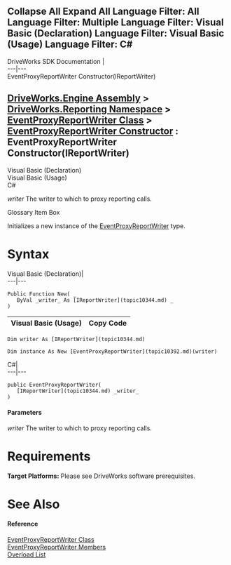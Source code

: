 Collapse All Expand All Language Filter: All  Language Filter: Multiple  Language Filter: Visual Basic (Declaration) Language Filter: Visual Basic (Usage) Language Filter: C#  
---  
DriveWorks SDK Documentation  |   
---|---  
EventProxyReportWriter Constructor(IReportWriter)   
  
[DriveWorks.Engine Assembly](topic2156.md) > [DriveWorks.Reporting Namespace](topic10334.md) > [EventProxyReportWriter Class](topic10392.md) > [EventProxyReportWriter Constructor](topic10398.md) : EventProxyReportWriter Constructor(IReportWriter)  
---  
  
Visual Basic (Declaration)    
Visual Basic (Usage)    
C# 

_writer_
    The writer to which to proxy reporting calls.

Glossary Item Box

Initializes a new instance of the [EventProxyReportWriter](topic10392.md) type. 

# Syntax

Visual Basic (Declaration)|   
---|---  
      
    
    Public Function New( _
       ByVal _writer_ As [IReportWriter](topic10344.md) _
    )  
  
Visual Basic (Usage)| Copy Code  
---|---  
      
    
    Dim writer As [IReportWriter](topic10344.md)
     
    Dim instance As New [EventProxyReportWriter](topic10392.md)(writer)  
  
C#|   
---|---  
      
    
    public EventProxyReportWriter( 
       [IReportWriter](topic10344.md) _writer_
    )  
  
#### Parameters

 _writer_
    The writer to which to proxy reporting calls.

# Requirements

**Target Platforms:** Please see DriveWorks software prerequisites.

# See Also

#### Reference

[EventProxyReportWriter Class](topic10392.md)   
[EventProxyReportWriter Members](topic10393.md)   
[Overload List](topic10398.md)


